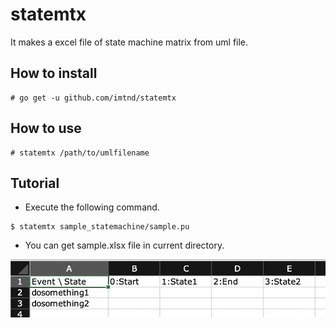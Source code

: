 # statemtx
It makes a excel file of state machine matrix from uml file.


## How to install
```
# go get -u github.com/imtnd/statemtx
```

## How to use
```
# statemtx /path/to/umlfilename
```

## Tutorial
* Execute the following command.
```
$ statemtx sample_statemachine/sample.pu
```

* You can get sample.xlsx file in current directory.

![xlsx_image](https://raw.githubusercontent.com/imtnd/statemtx/master/images/outputfile.png)
  